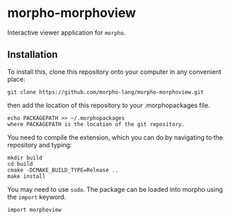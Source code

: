 # morpho-morphoview

Interactive viewer application for `morpho`. 

## Installation 

To install this, clone this repository onto your computer in any convenient place:

    git clone https://github.com/morpho-lang/morpho-morphoview.git

then add the location of this repository to your .morphopackages file.

    echo PACKAGEPATH >> ~/.morphopackages 
    where PACKAGEPATH is the location of the git repository.

You need to compile the extension, which you can do by navigating to the repository and typing:

    mkdir build
    cd build
    cmake -DCMAKE_BUILD_TYPE=Release ..
    make install

You may need to use `sudo`. The package can be loaded into morpho using the `import` keyword.

    import morphoview
